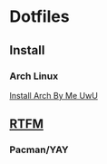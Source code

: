 # Dotfiles


## Install

### Arch Linux
[Install Arch By Me UwU](https://github.com/DeathGabox/Dotfiles/blob/main/Install/readme.md)

[RTFM](https://wiki.archlinux.org/title/Installation_guide)
---

### Pacman/YAY
